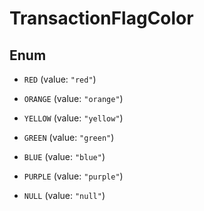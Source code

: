 

# TransactionFlagColor

## Enum


* `RED` (value: `"red"`)

* `ORANGE` (value: `"orange"`)

* `YELLOW` (value: `"yellow"`)

* `GREEN` (value: `"green"`)

* `BLUE` (value: `"blue"`)

* `PURPLE` (value: `"purple"`)

* `NULL` (value: `"null"`)



